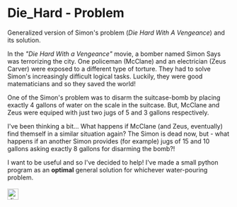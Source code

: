 # Die_Hard - Problem
Generalized version of Simon's problem (<i>Die Hard With A Vengeance</i>) and its solution.

In the <i>"Die Hard With a Vengeance"</i> movie, a bomber named Simon Says was terrorizing the city. One policeman (McClane) and an electrician (Zeus Carver) were exposed to a different type of torture. They had to solve Simon's increasingly difficult logical tasks. Luckily, they were good matematicians and so they saved the world!  

One of the Simon's problem was to disarm the suitcase-bomb by placing exactly 4 gallons of water on the scale in the suitcase. But, McClane and Zeus were equiped with just two jugs of 5 and 3 gallons respectively.

I've been thinking a bit... What happens if McClane (and Zeus, eventually) find themself in a similar situation again? The Simon is dead now, but - what happens if an another Simon provides (for example) jugs of 15 and 10 gallons asking exactly 8 gallons for disarming the bomb?!

I want to be useful and so I've decided to help! I've made a small python program as an <b>optimal</b> general solution for whichever water-pouring problem. <br/><br/><img src="http://www.pogledi.rs/forum/images/smilies/Dim.gif" alt="dim" height="25" width="25">

